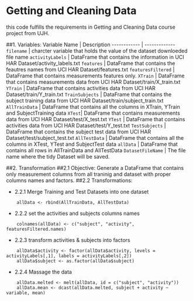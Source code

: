 # Getting and Cleaning Data

this code fulfills the requirements in Getting and Cleaning Data course project from UJH. 

##1. Variables: 
Variable Name | Description
------------ | -------------
``` filename ``` | charcter variable that holds the value of the dataset downloeded file name
``` activityLabels ``` | DataFrame that contains the information in UCI HAR Dataset/activity_labels.txt
``` features ``` | DataFrame that contains the feautres names from UCI HAR Dataset/features.txt
``` featuresFiltered ``` | DataFrame that contains measurements features only.
``` XTrain ``` | DataFrame that contains measurements data from UCI HAR Dataset/train/X_train.txt
``` YTrain ``` | DataFrame that contains activities data from UCI HAR Dataset/train/Y_train.txt
``` TrainSubjects ``` | DataFrame that contains the subject training data from UCI HAR Dataset/train/subject_train.txt
``` AllTrainData ``` | DataFrame that contains all the columns in XTrain, YTrain and SubjectTraining data
``` XTest ```| DataFrame that contains measurements data from UCI HAR Dataset/test/X_test.txt
``` YTest ``` | DataFrame that contains activities data from UCI HAR Dataset/test/Y_test.txt
``` TestSubjects ``` | DataFrame that contains the subject test data from UCI HAR Dataset/test/subject_test.txt
``` AllTestData ``` | DataFrame that contains all the columns in XTest, YTest and SubjectTest data
``` allData ``` | DataFrame that contains all rows in AllTrainData and AllTestData
``` DatasetFileName ``` | The file name where the tidy Dataset will be saved.


##2. Transformation
##2.1 Objective:
Generate a DataFrame that contains only measurement columns from all traninig and dataset with proper columns names and factors. 
##2.2 Transformations:
- 2.2.1 Merge Training and Test Datasets into one dataset
``` 
    allData <- rbind(AllTrainData, AllTestData)
``` 
- 2.2.2 set the activities and subjects columns names
``` 
    colnames(allData) <- c("subject", "activity", featuresFiltered.names)
``` 
- 2.2.3 transform activities & subjects into factors
``` 
    allData$activity <- factor(allData$activity, levels = activityLabels[,1], labels = activityLabels[,2])
    allData$subject <- as.factor(allData$subject)
``` 
- 2.2.4 Massage the data
``` 
    allData.melted <- melt(allData, id = c("subject", "activity"))
    allData.mean <- dcast(allData.melted, subject + activity ~ variable, mean)
``` 
